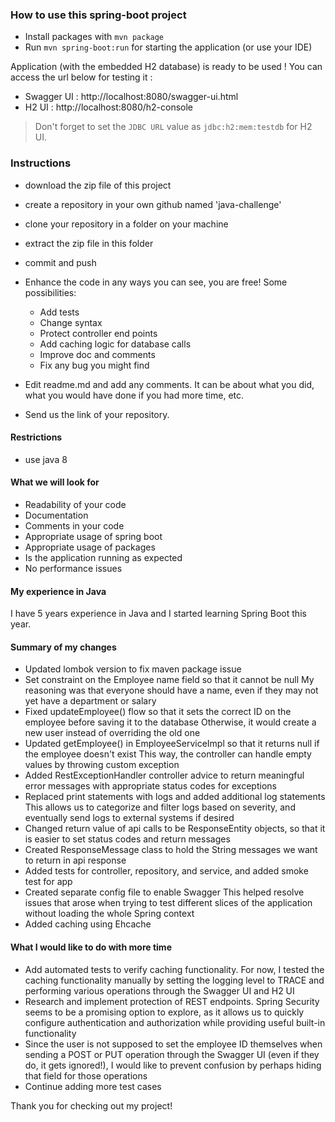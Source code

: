 ### How to use this spring-boot project

- Install packages with `mvn package`
- Run `mvn spring-boot:run` for starting the application (or use your IDE)

Application (with the embedded H2 database) is ready to be used ! You can access the url below for testing it :

- Swagger UI : http://localhost:8080/swagger-ui.html
- H2 UI : http://localhost:8080/h2-console

> Don't forget to set the `JDBC URL` value as `jdbc:h2:mem:testdb` for H2 UI.



### Instructions

- download the zip file of this project
- create a repository in your own github named 'java-challenge'
- clone your repository in a folder on your machine
- extract the zip file in this folder
- commit and push

- Enhance the code in any ways you can see, you are free! Some possibilities:
  - Add tests
  - Change syntax
  - Protect controller end points
  - Add caching logic for database calls
  - Improve doc and comments
  - Fix any bug you might find
- Edit readme.md and add any comments. It can be about what you did, what you would have done if you had more time, etc.
- Send us the link of your repository.

#### Restrictions
- use java 8


#### What we will look for
- Readability of your code
- Documentation
- Comments in your code 
- Appropriate usage of spring boot
- Appropriate usage of packages
- Is the application running as expected
- No performance issues

#### My experience in Java

I have 5 years experience in Java and I started learning Spring Boot this year.

#### Summary of my changes
- Updated lombok version to fix maven package issue
- Set constraint on the Employee name field so that it cannot be null
  My reasoning was that everyone should have a name, even if they may not yet have a department or salary
- Fixed updateEmployee() flow so that it sets the correct ID on the employee before saving it to the database
  Otherwise, it would create a new user instead of overriding the old one
- Updated getEmployee() in EmployeeServiceImpl so that it returns null if the employee doesn't exist
  This way, the controller can handle empty values by throwing custom exception
- Added RestExceptionHandler controller advice to return meaningful error messages with appropriate status codes for exceptions
- Replaced print statements with logs and added additional log statements
  This allows us to categorize and filter logs based on severity, and eventually send logs to external systems if desired
- Changed return value of api calls to be ResponseEntity objects, so that it is easier to set status codes and return messages
- Created ResponseMessage class to hold the String messages we want to return in api response
- Added tests for controller, repository, and service, and added smoke test for app
- Created separate config file to enable Swagger
  This helped resolve issues that arose when trying to test different slices of the application without loading the whole Spring context
- Added caching using Ehcache

#### What I would like to do with more time
- Add automated tests to verify caching functionality. For now, I tested the caching functionality manually
  by setting the logging level to TRACE and performing various operations through the Swagger UI and H2 UI
- Research and implement protection of REST endpoints. Spring Security seems to be a promising option to explore,
  as it allows us to quickly configure authentication and authorization while providing useful built-in functionality
- Since the user is not supposed to set the employee ID themselves when sending a POST or PUT operation through the Swagger UI
  (even if they do, it gets ignored!), I would like to prevent confusion by perhaps hiding that field for those operations
- Continue adding more test cases

Thank you for checking out my project!